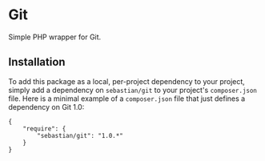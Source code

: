 # Git

Simple PHP wrapper for Git.

## Installation

To add this package as a local, per-project dependency to your project, simply add a dependency on `sebastian/git` to your project's `composer.json` file. Here is a minimal example of a `composer.json` file that just defines a dependency on Git 1.0:

    {
        "require": {
            "sebastian/git": "1.0.*"
        }
    }

